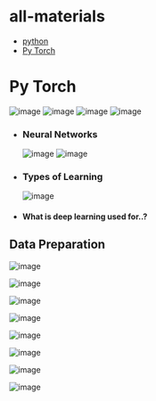 # all-materials

- [python](#python)
- [Py Torch](#py-torch)





# Py Torch
![image](https://github.com/ismartsiva/all-materials/assets/104131614/e737315e-395a-4982-a390-fdac44f43782)
![image](https://github.com/ismartsiva/all-materials/assets/104131614/f1e175c3-47e1-44a5-94ab-2becfad697bb)
![image](https://github.com/ismartsiva/all-materials/assets/104131614/5db51eb1-f6ed-4edd-8345-62e141fb5af0)
![image](https://github.com/ismartsiva/all-materials/assets/104131614/10e3c409-e03f-4299-972f-26d4786dcb6d)

  - ### Neural Networks
     ![image](https://github.com/ismartsiva/all-materials/assets/104131614/3fb404d5-f5fa-4940-9216-0970225d11e5)
     ![image](https://github.com/ismartsiva/all-materials/assets/104131614/92a39c39-7073-43af-aeb6-05915f0be03f)

  - ### Types of Learning
     ![image](https://github.com/ismartsiva/all-materials/assets/104131614/f8b50162-95a0-48a1-8c6f-128cab159afc)
  - #### What is deep learning used for..?

## Data Preparation 
![image](https://github.com/ismartsiva/all-materials/assets/104131614/2493d58b-7c65-4c77-9380-2211d18d5275)

![image](https://github.com/ismartsiva/all-materials/assets/104131614/0f502138-fea1-4977-b6e3-75268f5e57e9)

![image](https://github.com/ismartsiva/all-materials/assets/104131614/478514e0-1122-42ee-a4d7-87cb92272747)

![image](https://github.com/ismartsiva/all-materials/assets/104131614/615ab29a-0de8-42b8-b8f2-fd006e374d48)

![image](https://github.com/ismartsiva/all-materials/assets/104131614/81efcc39-27c9-4aed-88d9-e3b0484cd500)

![image](https://github.com/ismartsiva/all-materials/assets/104131614/7132ce7e-ab16-4477-9ab8-ff8da0cb9750)

![image](https://github.com/ismartsiva/all-materials/assets/104131614/9bc5d4af-7475-4b9e-9752-7f58653e9a62)

![image](https://github.com/ismartsiva/all-materials/assets/104131614/e1b2efc0-7758-44f8-82bc-082f862d31f3)





     




















